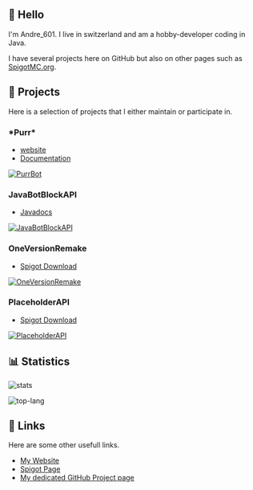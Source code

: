 <!-- Links -->
[PurrBot-Repo]: https://github.com/purrbot-site/PurrBot
[PurrBot-Website]: https://purrbot.site
[PurrBot-Docs]: https://docs.purrbot.site

[JavaBotBlockAPI-Repo]: https://github.com/botblock/JavaBotBlockAPI
[JavaBotBlockAPI-Javadocs]: https://jbba.dev/docs

[OneVersionRemake-Repo]: https://github.com/Andre601/OneVersionRemake
[OneVersionRemake-Spigot]: https://www.spigotmc.org/resources/71727/

[PlaceholderAPI-Repo]: https://github.com/PlaceholderAPI/PlaceholderAPI
[PlaceholderAPI-Spigot]: https://www.spigotmc.org/resources/6245/

[website]: https://Andre601.com
[spigot]: https://www.spigotmc.org/resources/authors/56829/
[github]: https://github.andre601.com

<!-- Images -->
[PurrBot]: https://github-readme-stats.vercel.app/api/pin?username=purrbot-site&repo=PurrBot&show_owner=true&title_color=3498db&bg_color=ffffff00&text_color=718096
[JavaBotBlockAPI]: https://github-readme-stats.vercel.app/api/pin?username=botblock&repo=JavaBotBlockAPI&show_owner=true&title_color=3498db&bg_color=ffffff00&text_color=718096
[OneVersionRemake]: https://github-readme-stats.vercel.app/api/pin?username=Andre601&repo=OneVersionRemake&show_owner=true&title_color=3498db&bg_color=ffffff00&text_color=718096
[PlaceholderAPI]: https://github-readme-stats.vercel.app/api/pin?username=PlaceholderAPI&repo=PlaceholderAPI&show_owner=true&title_color=3498db&bg_color=ffffff00&text_color=718096

[stats]: https://github-readme-stats.vercel.app/api?username=Andre601&show_icons=true&title_color=3498db&bg_color=ffffff00&text_color=718096

[top-lang]: https://github-readme-stats.vercel.app/api/top-langs?username=Andre601&layout=compact&title_color=3498db&bg_color=ffffff00&text_color=718096

## :wave: Hello
I'm Andre_601. I live in switzerland and am a hobby-developer coding in Java.

I have several projects here on GitHub but also on other pages such as [SpigotMC.org][spigot].

## :file_folder: Projects
Here is a selection of projects that I either maintain or participate in.

### \*Purr*
- [website][PurrBot-Website]
- [Documentation][PurrBot-Docs]

[![PurrBot]][PurrBot-Repo]

### JavaBotBlockAPI
- [Javadocs][JavaBotBlockAPI-Javadocs]

[![JavaBotBlockAPI]][JavaBotBlockAPI-Repo]

### OneVersionRemake
- [Spigot Download][OneVersionRemake-Spigot]

[![OneVersionRemake]][OneVersionRemake-Repo]

### PlaceholderAPI
- [Spigot Download][PlaceholderAPI-Spigot]

[![PlaceholderAPI]][PlaceholderAPI-Repo]

## :bar_chart: Statistics

![stats]

![top-lang]

## :link: Links
Here are some other usefull links.

- [My Website][website]
- [Spigot Page][spigot]
- [My dedicated GitHub Project page][github]
